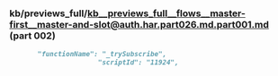 ### kb/previews_full/kb__previews_full__flows__master-first__master-and-slot@auth.har.part026.md.part001.md (part 002)

```md
       "functionName": "_trySubscribe",
                      "scriptId": "11924",
             
```

```
